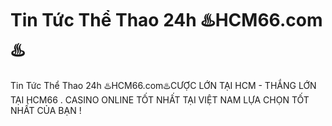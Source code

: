 # Tin Tức Thể Thao 24h ♨️HCM66.com♨️

Tin Tức Thể Thao 24h ♨️HCM66.com♨️CƯỢC LỚN TẠI HCM - THẮNG LỚN TẠI HCM66 . CASINO ONLINE TỐT NHẤT TẠI VIỆT NAM LỰA CHỌN TỐT NHẤT CỦA BẠN !
